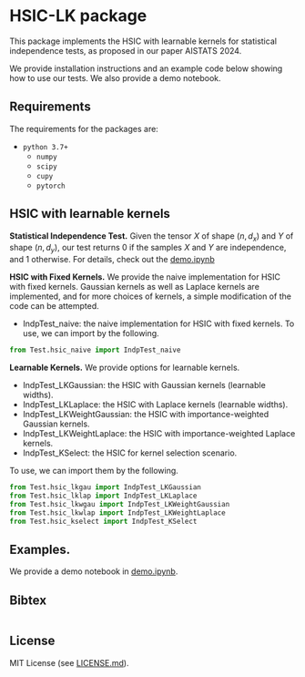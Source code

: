 # HSIC-LK package
This package implements the HSIC with learnable kernels for statistical independence tests, as proposed in our paper AISTATS 2024. 

We provide installation instructions and an example code below showing how to use our tests. We also provide a demo notebook.

## Requirements

The requirements for the packages are:
- `python 3.7+`
  - `numpy`
  - `scipy`
  - `cupy`
  - `pytorch`

## HSIC with learnable kernels

**Statistical Independence Test.** Given the tensor $X$ of shape $(n, d_x)$ and $Y$ of shape $(n, d_y)$, our test returns $0$ if the samples $X$ and $Y$ are independence, and $1$ otherwise.
For details, check out the [demo.ipynb](./demo.ipynb)

**HSIC with Fixed Kernels.** We provide the naive implementation for HSIC with fixed kernels. Gaussian kernels as well as Laplace kernels are implemented, and for more choices of kernels, a simple modification of the code can be attempted. 

- IndpTest_naive: the naive implementation for HSIC with fixed kernels.
To use, we can import by the following.
```python
from Test.hsic_naive import IndpTest_naive
```

**Learnable Kernels.** We provide options for learnable kernels. 

- IndpTest_LKGaussian: the HSIC with Gaussian kernels (learnable widths).
- IndpTest_LKLaplace: the HSIC with Laplace kernels (learnable widths).
- IndpTest_LKWeightGaussian: the HSIC with importance-weighted Gaussian kernels.
- IndpTest_LKWeightLaplace: the HSIC with importance-weighted Laplace kernels.
- IndpTest_KSelect: the HSIC for kernel selection scenario.

To use, we can import them by the following.
```python
from Test.hsic_lkgau import IndpTest_LKGaussian
from Test.hsic_lklap import IndpTest_LKLaplace
from Test.hsic_lkwgau import IndpTest_LKWeightGaussian
from Test.hsic_lkwlap import IndpTest_LKWeightLaplace
from Test.hsic_kselect import IndpTest_KSelect
```

## Examples.

We provide a demo notebook in [demo.ipynb](./demo.ipynb).

## Bibtex

```

```

## License

MIT License (see [LICENSE.md](https://github.com/renyixin666/HSIC-LK/blob/main/LICENSE)).
